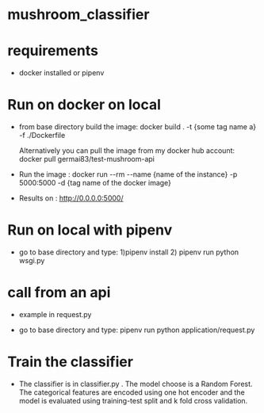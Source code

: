 # mushroom_classifier

# requirements  
- docker installed or pipenv

# Run on docker on local
- from base directory build the image: docker build . -t {some tag name a}  -f ./Dockerfile

   Alternatively you can pull the image from my docker hub account: docker pull germai83/test-mushroom-api

- Run the image : docker run --rm --name {name of the instance} -p 5000:5000 -d {tag name of the docker image}

- Results on : http://0.0.0.0:5000/

# Run on local with pipenv

- go to base directory and type: 1)pipenv install 2) pipenv run python wsgi.py

# call from an api 
- example in request.py

- go to base directory and type: pipenv run python application/request.py 

# Train the classifier
- The classifier is in classifier.py . The model choose is a Random Forest. The categorical features are encoded using one hot encoder and the model is evaluated using training-test split and k fold cross validation.
